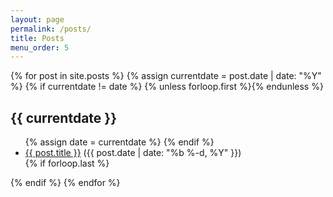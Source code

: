 ```yaml
---
layout: page
permalink: /posts/
title: Posts
menu_order: 5
---
```


{% for post in site.posts %}
{% assign currentdate = post.date | date: "%Y" %}
{% if currentdate != date %}
{% unless forloop.first %}</ul>{% endunless %}
<h2 id="y{{post.date | date: "%Y"}}">{{ currentdate }}</h2>
<ul>
{% assign date = currentdate %}
{% endif %}
<li><a href="{{ post.url | prepend: site.baseurl }}">{{ post.title }}</a>
<span class="post-meta">({{ post.date | date: "%b %-d, %Y" }})</span>
</li>
{% if forloop.last %}</ul>{% endif %}
{% endfor %}
